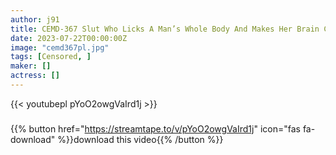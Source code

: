 ```yaml
---
author: j91
title: CEMD-367 Slut Who Licks A Man’s Whole Body And Makes Her Brain Cum 2 Mizuki Yayoi
date: 2023-07-22T00:00:00Z
image: "cemd367pl.jpg"
tags: [Censored, ]
maker: []
actress: []
---
```



{{< youtubepl pYoO2owgVaIrd1j >}}
###

{{% button href="https://streamtape.to/v/pYoO2owgVaIrd1j" icon="fas fa-download" %}}download this video{{% /button %}}

